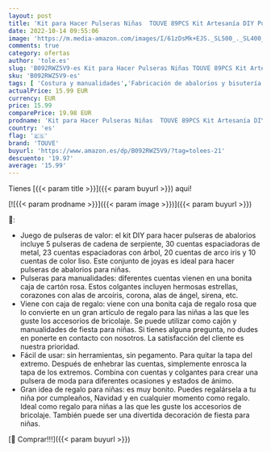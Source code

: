 ```yaml
---
layout: post
title: 'Kit para Hacer Pulseras Niñas  TOUVE 89PCS Kit Artesanía DIY Pulsera de Plata Cadena de Serpiente Plateada Creación Regalos Manualidades  Regalo para Año Nuevo  Cumpleaños  Navidad  a Niñas 6-16 Años'
date: 2022-10-14 09:55:06
image: 'https://m.media-amazon.com/images/I/61zDsMk+EJS._SL500_._SL400_.jpg'
comments: true
category: ofertas
author: 'tole.es'
slug: 'B092RWZ5V9-es Kit para Hacer Pulseras Niñas TOUVE 89PCS Kit Artesanía...'
sku: 'B092RWZ5V9-es'
tags: [ 'Costura y manualidades','Fabricación de abalorios y bisutería','Hogar y cocina','Kits para hacer bisutería','navidad','touve','🇪🇸', ]
actualPrice: 15.99 EUR
currency: EUR
price: 15.99
comparePrice: 19.98 EUR
prodname: 'Kit para Hacer Pulseras Niñas  TOUVE 89PCS Kit Artesanía DIY Pulsera de Plata Cadena de Serpiente Plateada Creación Regalos Manualidades  Regalo para Año Nuevo  Cumpleaños  Navidad  a Niñas 6-16 Años'
country: 'es'
flag: '🇪🇸'
brand: 'TOUVE'
buyurl: 'https://www.amazon.es/dp/B092RWZ5V9/?tag=tolees-21'
descuento: '19.97'
average: '15.99'
---
```


Tienes [{{< param title >}}]({{< param buyurl >}}) aqui!

[![{{< param prodname >}}]({{< param image >}})]({{< param buyurl >}})

🔎:

- Juego de pulseras de valor: el kit DIY para hacer pulseras de abalorios incluye 5 pulseras de cadena de serpiente, 30 cuentas espaciadoras de metal, 23 cuentas espaciadoras con árbol, 20 cuentas de arco iris y 10 cuentas de color liso. Este conjunto de joyas es ideal para hacer pulseras de abalorios para niñas.
- Pulseras para manualidades: diferentes cuentas vienen en una bonita caja de cartón rosa. Estos colgantes incluyen hermosas estrellas, corazones con alas de arcoíris, corona, alas de ángel, sirena, etc.
- Viene con caja de regalo: viene con una bonita caja de regalo rosa que lo convierte en un gran artículo de regalo para las niñas a las que les guste los accesorios de bricolaje. Se puede utilizar como cajón y manualidades de fiesta para niñas. Si tienes alguna pregunta, no dudes en ponerte en contacto con nosotros. La satisfacción del cliente es nuestra prioridad.
- Fácil de usar: sin herramientas, sin pegamento. Para quitar la tapa del extremo. Después de enhebrar las cuentas, simplemente enrosca la tapa de los extremos. Combina con cuentas y colgantes para crear una pulsera de moda para diferentes ocasiones y estados de ánimo.
- Gran idea de regalo para niñas: es muy bonito. Puedes regalársela a tu niña por cumpleaños, Navidad y en cualquier momento como regalo. Ideal como regalo para niñas a las que les guste los accesorios de bricolaje. También puede ser una divertida decoración de fiesta para niñas.

[🛒 Comprar!!!]({{< param buyurl >}})
